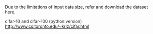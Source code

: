 Due to the limitations of input data size, refer and download the dataset here.

cifar-10 and cifar-100 (python version)
http://www.cs.toronto.edu/~kriz/cifar.html